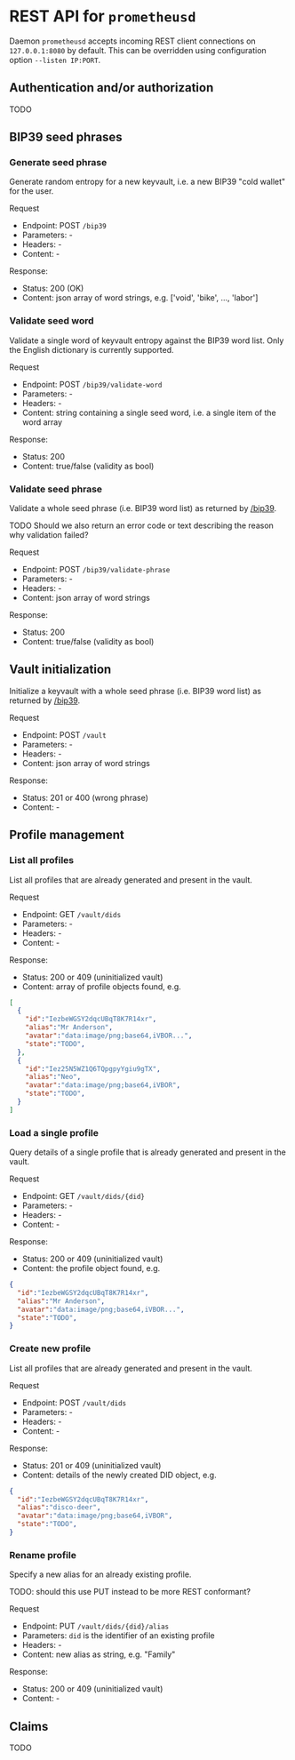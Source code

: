 # REST API for `prometheusd`

Daemon `prometheusd` accepts incoming REST client connections on `127.0.0.1:8080` by default.
This can be overridden using configuration option `--listen IP:PORT`.



## Authentication and/or authorization

TODO



## BIP39 seed phrases


### <a name="/bip39"/> Generate seed phrase

Generate random entropy for a new keyvault, i.e. a new BIP39 "cold wallet" for the user.  

Request
* Endpoint: POST `/bip39`
* Parameters: -
* Headers: -
* Content: - 

Response:
* Status: 200 (OK)
* Content: json array of word strings, e.g. ['void', 'bike', ..., 'labor']


### Validate seed word

Validate a single word of keyvault entropy against the BIP39 word list.
Only the English dictionary is currently supported.

Request
* Endpoint: POST `/bip39/validate-word`
* Parameters: - 
* Headers: -
* Content: string containing a single seed word, i.e. a single item of the word array

Response:
* Status: 200
* Content: true/false (validity as bool)


### Validate seed phrase

Validate a whole seed phrase (i.e. BIP39 word list) as returned by [/bip39](#/bip39).

TODO Should we also return an error code or text describing the reason why validation failed?  

Request
* Endpoint: POST `/bip39/validate-phrase`
* Parameters: -
* Headers: -
* Content: json array of word strings

Response:
* Status: 200
* Content: true/false (validity as bool)



## Vault initialization

Initialize a keyvault with a whole seed phrase (i.e. BIP39 word list) as returned by [/bip39](#/bip39).

Request
* Endpoint: POST `/vault`
* Parameters: -
* Headers: -
* Content: json array of word strings

Response:
* Status: 201 or 400 (wrong phrase)
* Content: -



## Profile management

### List all profiles

List all profiles that are already generated and present in the vault.

Request
* Endpoint: GET `/vault/dids`
* Parameters: - 
* Headers: -
* Content: -

Response:
* Status: 200 or 409 (uninitialized vault)
* Content: array of profile objects found, e.g.
```json
[
  {
    "id":"IezbeWGSY2dqcUBqT8K7R14xr",
    "alias":"Mr Anderson",
    "avatar":"data:image/png;base64,iVBOR...",
    "state":"TODO",
  },
  {
    "id":"Iez25N5WZ1Q6TQpgpyYgiu9gTX",
    "alias":"Neo",
    "avatar":"data:image/png;base64,iVBOR",
    "state":"TODO",  
  }
]
```

### Load a single profile

Query details of a single profile that is already generated and present in the vault.

Request
* Endpoint: GET `/vault/dids/{did}`
* Parameters: - 
* Headers: -
* Content: -

Response:
* Status: 200 or 409 (uninitialized vault)
* Content: the profile object found, e.g.
```json
{
  "id":"IezbeWGSY2dqcUBqT8K7R14xr",
  "alias":"Mr Anderson",
  "avatar":"data:image/png;base64,iVBOR...",
  "state":"TODO",
}
```


### Create new profile

List all profiles that are already generated and present in the vault.

Request
* Endpoint: POST `/vault/dids`
* Parameters: - 
* Headers: -
* Content: -

Response:
* Status: 201 or 409 (uninitialized vault)
* Content: details of the newly created DID object, e.g.
```json
{
  "id":"IezbeWGSY2dqcUBqT8K7R14xr",
  "alias":"disco-deer",
  "avatar":"data:image/png;base64,iVBOR",
  "state":"TODO",
}
```

### Rename profile

Specify a new alias for an already existing profile.

TODO: should this use PUT instead to be more REST conformant? 

Request
* Endpoint: PUT `/vault/dids/{did}/alias`
* Parameters: `did` is the identifier of an existing profile
* Headers: -
* Content: new alias as string, e.g. "Family"

Response:
* Status: 200 or 409 (uninitialized vault)
* Content: -



## Claims

TODO